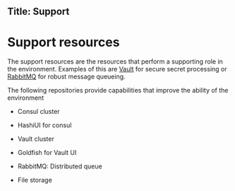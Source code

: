 Title: Support
---

# Support resources

The support resources are the resources that perform a supporting role in the environment. Examples
of this are [Vault](https://vaultproject.io) for secure secret processing or
[RabbitMQ](https://www.rabbitmq.com/) for robust message queueing.

The following repositories provide capabilities that improve the ability of the environment


* Consul cluster
* HashiUI for consul
* Vault cluster
* Goldfish for Vault UI

* RabbitMQ: Distributed queue
* File storage
